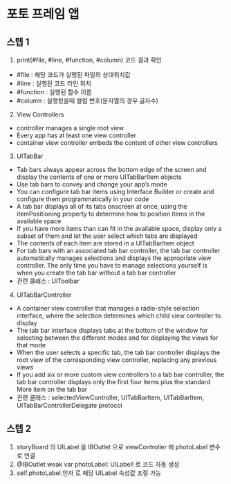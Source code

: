 # 포토 프레임 앱

## 스텝 1

1. print(#file, #line, #function, #column) 코드 결과 확인
- #file : 해당 코드가 실행된 파일의 상대위치값
- #line : 실행된 코드 라인 위치
- #function : 실행된 함수 이름
- #column : 실행됬을때 컬럼 번호(문자열의 경우 글자수)

2. View Controllers
- controller manages a single root view
- Every app has at least one view controller
- container view controller embeds the content of other view controllers
3. UITabBar
- Tab bars always appear across the bottom edge of the screen and display the contents of one or more UITabBarItem objects
- Use tab bars to convey and change your app’s mode
- You can configure tab bar items using Interface Builder or create and configure them programmatically in your code
- A tab bar displays all of its tabs onscreen at once, using the itemPositioning property to determine how to position items in the available space
- If you have more items than can fit in the available space, display only a subset of them and let the user select which tabs are displayed
- The contents of each item are stored in a UITabBarItem object
- For tab bars with an associated tab bar controller, the tab bar controller automatically manages selections and displays the appropriate view controller. The only time you have to manage selections yourself is when you create the tab bar without a tab bar controller
- 관련 클래스 : UIToolbar

4. UITabBarController
- A container view controller that manages a radio-style selection interface, where the selection determines which child view controller to display
- The tab bar interface displays tabs at the bottom of the window for selecting between the different modes and for displaying the views for that mode
- When the user selects a specific tab, the tab bar controller displays the root view of the corresponding view controller, replacing any previous views
- If you add six or more custom view controllers to a tab bar controller, the tab bar controller displays only the first four items plus the standard More item on the tab bar
- 관련 클래스 : selectedViewController, UITabBarItem, UITabBarItem, UITabBarControllerDelegate protocol

## 스텝 2

1. storyBoard 의 UILabel 을 IBOutlet 으로 viewController 에 photoLabel 변수로 연결
2. @IBOutlet weak var photoLabel: UILabel! 로 코드 자동 생성
3. self.photoLabel.인자 로 해당 UILabel 속성값 조절 가능